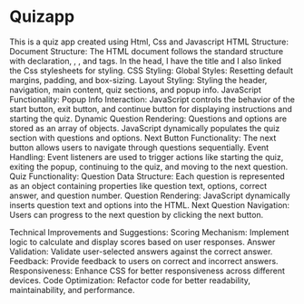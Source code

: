 # Quizapp
 This is a quiz app created using Html, Css and Javascript
HTML Structure:
Document Structure: The HTML document follows the standard structure with <!DOCTYPE html> declaration, <html>, <head>, and <body> tags.
In the head, I have the title and I also linked the Css stylesheets for styling.
CSS Styling:
Global Styles: Resetting default margins, padding, and box-sizing.
Layout Styling: Styling the header, navigation, main content, quiz sections, and popup info.
JavaScript Functionality:
Popup Info Interaction: JavaScript controls the behavior of the start button, exit button, and continue button for displaying instructions and starting the quiz.
Dynamic Question Rendering: Questions and options are stored as an array of objects. JavaScript dynamically populates the quiz section with questions and options.
Next Button Functionality: The next button allows users to navigate through questions sequentially.
Event Handling: Event listeners are used to trigger actions like starting the quiz, exiting the popup, continuing to the quiz, and moving to the next question.
Quiz Functionality:
Question Data Structure: Each question is represented as an object containing properties like question text, options, correct answer, and question number.
Question Rendering: JavaScript dynamically inserts question text and options into the HTML.
Next Question Navigation: Users can progress to the next question by clicking the next button.

Technical Improvements and Suggestions:
Scoring Mechanism: Implement logic to calculate and display scores based on user responses.
Answer Validation: Validate user-selected answers against the correct answer.
Feedback: Provide feedback to users on correct and incorrect answers.
Responsiveness: Enhance CSS for better responsiveness across different devices.
Code Optimization: Refactor code for better readability, maintainability, and performance.
